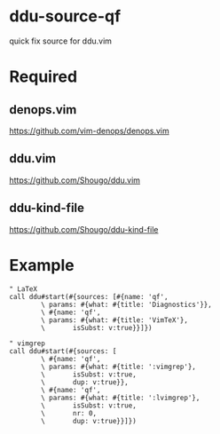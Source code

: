 # ddu-source-qf

quick fix source for ddu.vim

# Required

## denops.vim

https://github.com/vim-denops/denops.vim

## ddu.vim

https://github.com/Shougo/ddu.vim

## ddu-kind-file

https://github.com/Shougo/ddu-kind-file

# Example

```
" LaTeX
call ddu#start(#{sources: [#{name: 'qf',
		\ params: #{what: #{title: 'Diagnostics'}},
		\ #{name: 'qf',
		\ params: #{what: #{title: 'VimTeX'},
		\ 	    isSubst: v:true}}]})

" vimgrep
call ddu#start(#{sources: [
		\ #{name: 'qf',
		\ params: #{what: #{title: ':vimgrep'},
		\ 	    isSubst: v:true,
		\ 	    dup: v:true}},
		\ #{name: 'qf',
		\ params: #{what: #{title: ':lvimgrep'},
		\ 	    isSubst: v:true,
		\ 	    nr: 0,
		\ 	    dup: v:true}}]})
```
